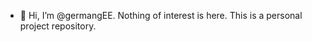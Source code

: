 - 👋 Hi, I’m @germangEE. Nothing of interest is here. This is a personal project repository.

<!---
germangEE/germangEE is a ✨ special ✨ repository because its `README.md` (this file) appears on your GitHub profile.
You can click the Preview link to take a look at your changes.
--->
